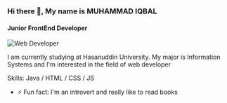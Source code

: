 ### Hi there 👋, My name is MUHAMMAD IQBAL
#### Junior FrontEnd Developer
![Web Developer]([https://github.com/AgenTwilight/AgenTwilight/blob/main/README.md](https://github.com/AgenTwilight/AgenTwilight/blob/main/12063795_4884785.jpg))

I am currently studying at Hasanuddin University. My major is Information Systems and I'm interested in the field of web developer

Skills: Java / HTML / CSS / JS

- ⚡ Fun fact: I'm an introvert and really like to read books 


